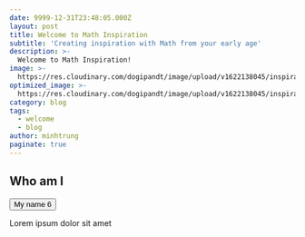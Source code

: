 ```yaml
---
date: 9999-12-31T23:48:05.000Z
layout: post
title: Welcome to Math Inspiration
subtitle: 'Creating inspiration with Math from your early age'
description: >-
  Welcome to Math Inspiration!
image: >-
  https://res.cloudinary.com/dogipandt/image/upload/v1622138045/inspiration_qkzh0y.jpg
optimized_image: >-
  https://res.cloudinary.com/dogipandt/image/upload/v1622138045/inspiration_qkzh0y.jpg
category: blog
tags:
  - welcome
  - blog
author: minhtrung
paginate: true
---
```

## Who am I

<button class="accordion"> My name 6 </button>
<div class="accordion-content">
  <p>Lorem ipsum dolor sit amet</p>
</div>

<script src= "accordion">
<button class="accordion"> My name 7 </button>
<div class="accordion-content">
  <p>Lorem ipsum dolor sit amet</p>
</div>
</script>

